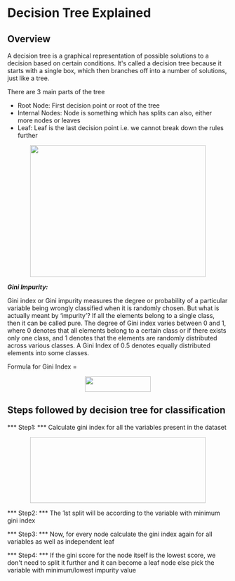 # Decision Tree Explained

## Overview

A decision tree is a graphical representation of possible solutions to a decision based on certain conditions. It's called a decision tree because it starts with a single box, which then branches off into a number of solutions, just like a tree.

There are 3 main parts of the tree
- Root Node: First decision point or root of the tree
- Internal Nodes: Node is something which has splits can also, either more nodes or leaves
- Leaf: Leaf is the last decision point i.e. we cannot break down the rules further

<p align="center">
<img src=https://github.com/amit-raj-repo/Data-Science-Python/blob/master/Machine%20Learning/Resources/DT-1.png width=400 height=300>
</p>

***Gini Impurity:***

Gini index or Gini impurity measures the degree or probability of a particular variable being wrongly classified when it is randomly chosen. But what is actually meant by ‘impurity’? If all the elements belong to a single class, then it can be called pure. The degree of Gini index varies between 0 and 1, where 0 denotes that all elements belong to a certain class or if there exists only one class, and 1 denotes that the elements are randomly distributed across various classes. A Gini Index of 0.5 denotes equally distributed elements into some classes.

Formula for Gini Index =
<p align="center">
  <img width="150" height="35" src="https://d1rwhvwstyk9gu.cloudfront.net/2019/04/Giniform-300x68.png">
</p>

## Steps followed by decision tree for classification

*** Step1: *** Calculate gini index for all the variables present in the dataset

<p align="center">
  <img width="400" height="150 src="https://github.com/amit-raj-repo/Data-Science-Python/blob/master/Machine%20Learning/Resources/DT-2.png">
</p>
                                                                                                                                      
*** Step2: *** The 1st split will be according to the variable with minimum gini index

*** Step3: *** Now, for every node calculate the gini index again for all variables as well as independent leaf

*** Step4: *** If the gini score for the node itself is the lowest score, we don't need to split it further and it can become a leaf node else pick the variable with minimum/lowest impurity value
